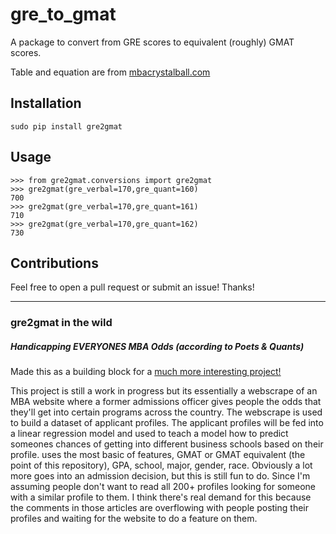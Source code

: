 # gre_to_gmat

A package to convert from GRE scores to equivalent (roughly) GMAT scores.

Table and equation are from [mbacrystalball.com](https://www.mbacrystalball.com/blog/2014/01/23/gre-to-gmat-score-conversion/
)



## Installation

```
sudo pip install gre2gmat
```

## Usage

```
>>> from gre2gmat.conversions import gre2gmat
>>> gre2gmat(gre_verbal=170,gre_quant=160)
700
>>> gre2gmat(gre_verbal=170,gre_quant=161)
710
>>> gre2gmat(gre_verbal=170,gre_quant=162)
730
```

## Contributions

Feel free to open a pull request or submit an issue!
Thanks!

-------------------------------------

### gre2gmat in the wild


##### Handicapping EVERYONES MBA Odds (according to Poets & Quants)
Made this as a building block for a [much more interesting project!](https://github.com/weAllWeGot/poets_quants_handicap/)

This project is still a work in progress but its essentially a webscrape of an MBA website where a former admissions officer gives people the odds that they'll get into certain programs across the country. The webscrape is used to build a dataset of applicant profiles. The applicant profiles will be fed into a linear regression model and used to teach a model how to predict someones chances of getting into different business schools based on their profile. uses the most basic of features, GMAT or GMAT equivalent (the point of this repository), GPA, school, major, gender, race. Obviously a lot more goes into an admission decision, but this is still fun to do. Since I'm assuming people don't want to read all 200+ profiles looking for someone with a similar profile to them. I think there's real demand for this because the comments in those articles are overflowing with people posting their profiles and waiting for the website to do a feature on them. 



